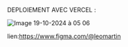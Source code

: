 DEPLOIEMENT AVEC VERCEL :



![Image 19-10-2024 à 05 06](https://github.com/user-attachments/assets/73424f57-1da1-4807-9a37-1591cd0c3aa8)


lien:https://www.figma.com/@leomartin

